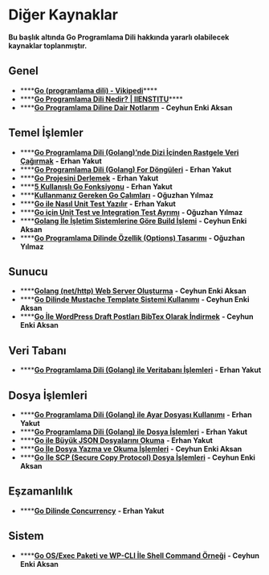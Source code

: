 # Diğer Kaynaklar

**Bu başlık altında Go Programlama Dili hakkında yararlı olabilecek kaynaklar toplanmıştır.**

## **Genel**

* \*\*\*\*[**Go \(programlama dili\) - Vikipedi**](https://tr.wikipedia.org/wiki/Go_%28programlama_dili%29)\*\*\*\*
* \*\*\*\*[**Go Programlama Dili Nedir? \| IIENSTITU**](https://www.iienstitu.com/blog/go-programlama-dili-nedir)\*\*\*\*
*  ****[**Go Programlama Diline Dair Notlarım**](https://ceaksan.com/tr/go-golang-notlarim) **- Ceyhun Enki Aksan**

## **Temel İşlemler**

* \*\*\*\*[**Go Programlama Dili \(Golang\)’nde Dizi İçinden Rastgele Veri Çağırmak**](https://www.yakuter.com/go-programlama-dili-golangnde-dizi-icinden-rastgele-veri-cagirmak/) **- Erhan Yakut**
* \*\*\*\*[**Go Programlama Dili \(Golang\) For Döngüleri**](https://www.yakuter.com/go-programlama-dili-golang-for-donguleri/) **- Erhan Yakut**
* \*\*\*\*[**Go Projesini Derlemek**](https://www.yakuter.com/go-projesini-derlemek/) **- Erhan Yakut**
* \*\*\*\*[**5 Kullanışlı Go Fonksiyonu**](https://www.yakuter.com/5-kullanisli-go-fonksiyonu/) **- Erhan Yakut**
* \*\*\*\*[**Kullanmanız Gereken Go Çalımları**](http://blog.oguzhan.info/?p=1380) **- Oğuzhan Yılmaz**
* \*\*\*\*[**Go ile Nasıl Unit Test Yazılır**](https://www.yakuter.com/go-ile-nasil-unit-test-yazilir/) **- Erhan Yakut**
* \*\*\*\*[**Go için Unit Test ve Integration Test Ayrımı**](http://blog.oguzhan.info/?p=1562) **- Oğuzhan Yılmaz**
*  ****[**Golang İle İşletim Sistemlerine Göre Build İşlemi**](https://ceaksan.com/tr/go-calistirilabilir-uygulama-build) **- Ceyhun Enki Aksan**
* \*\*\*\*[**Go Programlama Dilinde Özellik \(Options\) Tasarımı**](http://blog.oguzhan.info/?p=1472) **- Oğuzhan Yılmaz**

## **Sunucu**

*  ****[**Golang \(net/http\) Web Server Oluşturma**](https://ceaksan.com/tr/go-http-paketi-web-server) **- Ceyhun Enki Aksan**
*  ****[**Go Dilinde Mustache Template Sistemi Kullanımı**](https://ceaksan.com/tr/golang-mustache-template-engine) **- Ceyhun Enki Aksan**
*  ****[**Go İle WordPress Draft Postları BibTex Olarak İndirmek**](https://ceaksan.com/tr/wordpress-draft-zotero-import-bibtex-golang) **- Ceyhun Enki Aksan**

## **Veri Tabanı**

* \*\*\*\*[**Go Programlama Dili \(Golang\) ile Veritabanı İşlemleri**](https://www.yakuter.com/go-programlama-dili-golang-ile-veritabani-islemleri/) **- Erhan Yakut**

## **Dosya İşlemleri**

* \*\*\*\*[**Go Programlama Dili \(Golang\) ile Ayar Dosyası Kullanımı**](https://www.yakuter.com/go-programlama-dili-golang-ile-ayar-dosyasi-kullanimi/) **- Erhan Yakut**
* \*\*\*\*[**Go Programlama Dili \(Golang\) ile Dosya İşlemleri**](https://www.yakuter.com/go-programlama-dili-golang-ile-dosya-islemleri/) **- Erhan Yakut**
* \*\*\*\*[**Go ile Büyük JSON Dosyalarını Okuma**](https://www.yakuter.com/go-ile-buyuk-json-dosyalarini-okuma/) **- Erhan Yakut**
*  ****[**Go İle Dosya Yazma ve Okuma İşlemleri**](https://ceaksan.com/tr/go-temel-dosya-islemleri) **- Ceyhun Enki Aksan**
*  ****[**Go İle SCP \(Secure Copy Protocol\) Dosya İşlemleri**](https://ceaksan.com/tr/go-scp-dosya-islemleri) **- Ceyhun Enki Aksan**

## **Eşzamanlılık**

* \*\*\*\*[**Go Dilinde Concurrency**](https://www.yakuter.com/go-dilinde-concurrency/) **- Erhan Yakut**

## **Sistem**

* \*\*\*\*[**Go OS/Exec Paketi ve WP-CLI İle Shell Command Örneği**](https://ceaksan.com/tr/go-os-exec-paketi-ve-wp-cli-ile-shell-command-ornegi) **- Ceyhun Enki Aksan**


